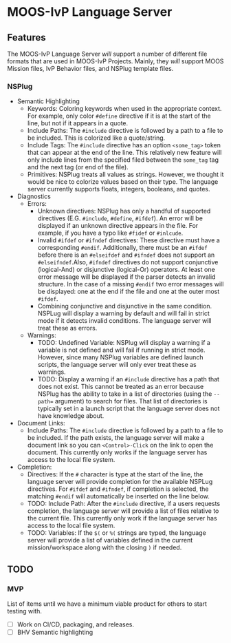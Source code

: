 # MOOS-IvP Language Server

## Features

The MOOS-IvP Language Server *will* support a number of different file
formats that are used in MOOS-IvP Projects. Mainly, they *will* support
MOOS Mission files, IvP Behavior files, and NSPlug template files. 

### NSPlug
  * Semantic Highlighting
    * Keywords: Coloring keywords when used in the appropriate context. For 
      example, only color `#define` directive if it is at the start of the
      line, but not if it appears in a quote. 
    * Include Paths: The `#include` directive is followed by a path to a file
      to be included. This is colorized like a quote/string.
    * Include Tags: The `#include` directive has an option `<some_tag>` token
      that can appear at the end of the line. This relatively new feature will
      only include lines from the specified filed between the `some_tag` tag
      and the next tag (or end of the file). 
    * Primitives: NSPlug treats all values as strings. However, we thought it
      would be nice to colorize values based on their type. The language
      server currently supports floats, integers, booleans, and quotes.
  * Diagnostics
    * Errors: 
      - Unknown directives: NSPlug has only a handful of supported directives
        (E.G. `#include`, `#define`, `#ifdef`). An error will be displayed if
        an unknown directive appears in the file. For example, if you have a 
        typo like `#fidef` or `#inlcude`. 
      - Invalid `#ifdef` or `#ifndef` directives: These directive must have a 
        corresponding `#endif`. Additionally, there must be an `#ifdef` before
        there is an `#elseifdef` and `#ifndef` does not support an 
        `#elseifndef`.Also, `#ifndef` directives do not support conjunctive
        (logical-And) or disjunctive (logical-Or) operators. At least one error
        message will be displayed if the parser detects an invalid structure. 
        In the case of a missing `#endif` two error messages will be displayed:
        one at the end if the file and one at the outer most `#ifdef`.
      - Combining conjunctive and disjunctive in the same condition. 
        NSPLug will display a warning by default and will fail in strict mode
        if it detects invalid conditions. The language server will treat these
        as errors.
    * Warnings: 
      - TODO: Undefined Variable: NSPlug will display a warning if a variable
        is not defined and will fail if running in strict mode. However, since
        many NSPlug variables are defined launch scripts, the language server
        will only ever treat these as warnings. 
      - TODO: Display a warning if an `#include` directive has a path that
        does not exist. This cannot be treated as an error because NSPlug
        has the ability to take in a list of directories (using the `--path=`
        argument) to search for files. That list of directories is typically
        set in a launch script that the language server does not have knowledge
        about.
  * Document Links:
    * Include Paths: The `#include` directive is followed by a path to a file
      to be included. If the path exists, the language server will make a 
      document link so you can `<Control>-Click` on the link to open the
      document. This currently only works if the language server has access
      to the local file system. 
  * Completion:
    * Directives: If the `#` character is type at the start of the line, the
      language server will provide completion for the available NSPLug
      directives. For `#ifdef` and `#ifndef`, if completion is selected, the
      matching `#endif` will automatically be inserted on the line below.
    * TODO: Include Path: After the `#include` directive, if a users requests
      completion, the language server will provide a list of files relative
      to the current file. This currently only work if the language server has
      access to the local file system.
    * TODO: Variables: If the `$(` or `%(` strings are typed, the language
      server will provide a list of variables defined in the current
      mission/workspace along with the closing `)` if needed.


## TODO

### MVP

List of items until we have a minimum viable product for others to start
testing with. 

* [ ] Work on CI/CD, packaging, and releases.
* [ ] BHV Semantic highlighting